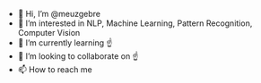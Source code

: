 - 👋 Hi, I’m @meuzgebre
- 👀 I’m interested in NLP, Machine Learning, Pattern Recognition, Computer Vision 
- 🌱 I’m currently learning ☝️
- 💞️ I’m looking to collaborate on ☝️
- 📫 How to reach me 

<!---
meuzgebre/meuzgebre is a ✨ special ✨ repository because its `README.md` (this file) appears on your GitHub profile.
You can click the Preview link to take a look at your changes.
--->
